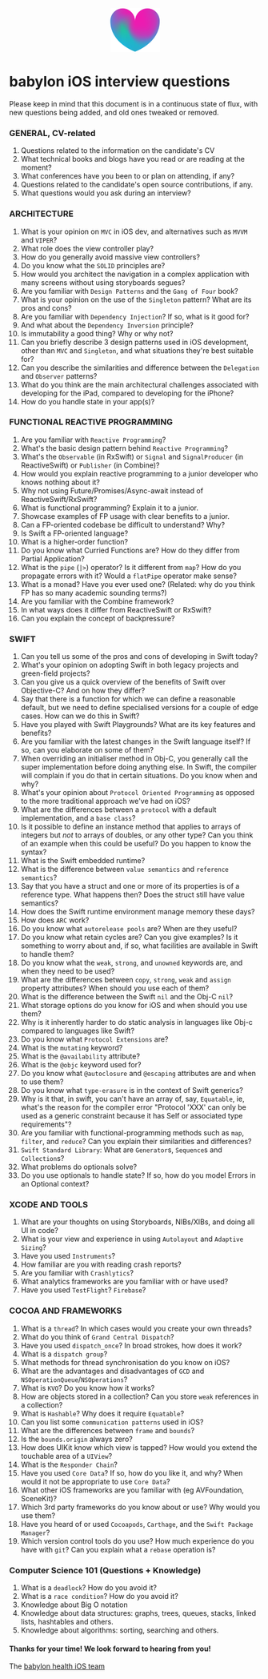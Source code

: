 <p align="center">
<img src="../logo.png">
</p>


babylon iOS interview questions
==================================

Please keep in mind that this document is in a continuous state of flux, with new questions being added, and old ones tweaked or removed.

### GENERAL, CV-related

 1. Questions related to the information on the candidate's CV
 1. What technical books and blogs have you read or are reading at the moment?
 1. What conferences have you been to or plan on attending, if any?
 1. Questions related to the candidate's open source contributions, if any.
 1. What questions would you ask during an interview?

### ARCHITECTURE

 1. What is your opinion on `MVC` in iOS dev, and alternatives such as `MVVM` and `VIPER`?
 1. What role does the view controller play?
 1. How do you generally avoid massive view controllers?
 1. Do you know what the `SOLID` principles are?
 1. How would you architect the navigation in a complex application with many screens without using storyboards segues?
 1. Are you familiar with `Design Patterns` and the `Gang of Four` book?
 1. What is your opinion on the use of the `Singleton` pattern? What are its pros and cons?
 1. Are you familiar with `Dependency Injection`? If so, what is it good for?
 1. And what about the `Dependency Inversion` principle?
 1. Is immutability a good thing? Why or why not?
 1. Can you briefly describe 3 design patterns used in iOS development, other than `MVC` and `Singleton`, and what situations they're best suitable for?
 1. Can you describe the similarities and difference between the `Delegation` and `Observer` patterns?
 1. What do you think are the main architectural challenges associated with developing for the iPad, compared to developing for the iPhone?
 1. How do you handle state in your app(s)?

### FUNCTIONAL REACTIVE PROGRAMMING
 1. Are you familiar with `Reactive Programming`?
 1. What's the basic design pattern behind `Reactive Programming`?
 1. What's the `Observable` (in RxSwift) or `Signal` and `SignalProducer` (in ReactiveSwift) or `Publisher` (in Combine)?
 1. How would you explain reactive programming to a junior developer who knows nothing about it?
 1. Why not using Future/Promises/Async-await instead of ReactiveSwift/RxSwift?
 1. What is functional programming? Explain it to a junior.
 1. Showcase examples of FP usage with clear benefits to a junior.
 1. Can a FP-oriented codebase be difficult to understand? Why?
 1. Is Swift a FP-oriented language?
 1. What is a higher-order function?
 1. Do you know what Curried Functions are? How do they differ from Partial Application?
 1. What is the `pipe` (`|>`) operator? Is it different from `map`? How do you propagate errors with it? Would a `flatPipe` operator make sense?
 1. What is a monad? Have you ever used one? (Related: why do you think FP has so many academic sounding terms?)
 1. Are you familiar with the Combine framework?
 1. In what ways does it differ from ReactiveSwift or RxSwift?
 1. Can you explain the concept of backpressure?

### SWIFT

 1. Can you tell us some of the pros and cons of developing in Swift today?
 1. What's your opinion on adopting Swift in both legacy projects and green-field projects?
 1. Can you give us a quick overview of the benefits of Swift over Objective-C? And on how they differ?
 1. Say that there is a function for which we can define a reasonable default, but we need to define specialised versions for a couple of edge cases. How can we do this in Swift?
 1. Have you played with Swift Playgrounds? What are its key features and benefits?
 1. Are you familiar with the latest changes in the Swift language itself? If so, can you elaborate on some of them?
 1. When overriding an initialiser method in Obj-C, you generally call the super implementation before doing anything else. In Swift, the compiler will complain if you do that in certain situations. Do you know when and why?
 1. What's your opinion about `Protocol Oriented Programming` as opposed to the more traditional approach we've had on iOS?
 1. What are the differences between a `protocol` with a default implementation, and a `base class`?
 1. Is it possible to define an instance method that applies to arrays of integers but *not* to arrays of doubles, or any other type? Can you think of an example when this could be useful? Do you happen to know the syntax?
 1. What is the Swift embedded runtime?
 1. What is the difference between `value semantics` and `reference semantics`?
 1. Say that you have a struct and one or more of its properties is of a reference type. What happens then? Does the struct still have value semantics?
 1. How does the Swift runtime environment manage memory these days?
 1. How does `ARC` work?
 1. Do you know what `autorelease pools` are? When are they useful?
 1. Do you know what retain cycles are? Can you give examples? Is it something to worry about and, if so, what facilities are available in Swift to handle them?
 1. Do you know what the `weak`, `strong`, and `unowned` keywords are, and when they need to be used?
 1. What are the differences between `copy`, `strong`, `weak` and `assign` property attributes? When should you use each of them?
 1. What is the difference between the Swift `nil` and the Obj-C `nil`?
 1. What storage options do you know for iOS and when should you use them?
 1. Why is it inherently harder to do static analysis in languages like Obj-c compared to languages like Swift?
 1. Do you know what `Protocol Extensions` are?
 1. What is the `mutating` keyword?
 1. What is the `@availability` attribute?
 1. What is the `@objc` keyword used for?
 1. Do you know what `@autoclosure` and `@escaping` attributes are and when to use them?
 1. Do you know what `type-erasure` is in the context of Swift generics?
 1. Why is it that, in swift, you can't have an array of, say, `Equatable`, ie, what's the reason for the compiler error "Protocol 'XXX' can only be used as a generic constraint because it has Self or associated type requirements"?
 1. Are you familiar with functional-programming methods such as `map`, `filter`, and `reduce`? Can you explain their similarities and differences?
 1. `Swift Standard Library`: What are `Generator`s, `Sequence`s and `Collection`s?
 1. What problems do optionals solve?
 1. Do you use optionals to handle state? If so, how do you model Errors in an Optional context?

### XCODE AND TOOLS

 1. What are your thoughts on using Storyboards, NIBs/XIBs, and doing all UI in code?
 1. What is your view and experience in using `Autolayout` and `Adaptive Sizing`?
 1. Have you used `Instruments`?
 1. How familiar are you with reading crash reports?
 1. Are you familiar with `Crashlytics`?
 1. What analytics frameworks are you familiar with or have used?
 1. Have you used `TestFlight`? `Firebase`?

### COCOA AND FRAMEWORKS

 1. What is a `thread`? In which cases would you create your own threads?
 1. What do you think of `Grand Central Dispatch`?
 1. Have you used `dispatch_once`? In broad strokes, how does it work?
 1. What is a `dispatch group`?
 1. What methods for thread synchronisation do you know on iOS?
 1. What are the advantages and disadvantages of `GCD` and `NSOperationQueue`/`NSOperations`?
 1. What is `KVO`? Do you know how it works?
 1. How are objects stored in a collection? Can you store `weak` references in a collection?
 1. What is `Hashable`? Why does it require `Equatable`?
 1. Can you list some `communication patterns` used in iOS?
 1. What are the differences between `frame` and `bounds`?
 1. Is the `bounds.origin` always zero?
 1. How does UIKit know which view is tapped? How would you extend the touchable area of a `UIView`?
 1. What is the `Responder Chain`?
 1. Have you used `Core Data`? If so, how do you like it, and why? When would it not be appropriate to use `Core Data`?
 1. What other iOS frameworks are you familiar with (eg AVFoundation, SceneKit)?
 1. Which 3rd party frameworks do you know about or use? Why would you use them?
 1. Have you heard of or used `Cocoapods`, `Carthage`, and the `Swift Package Manager`?
 1. Which version control tools do you use? How much experience do you have with `git`? Can you explain what a `rebase` operation is?

### Computer Science 101 (Questions + Knowledge)

 1. What is a `deadlock`? How do you avoid it?
 1. What is a `race condition`? How do you avoid it?
 1. Knowledge about Big O notation
 1. Knowledge about data structures: graphs, trees, queues, stacks, linked lists, hashtables and others.
 1. Knowledge about algorithms: sorting, searching and others.

#### Thanks for your time! We look forward to hearing from you!
The [babylon health iOS team](http://github.com/babylonhealth)
